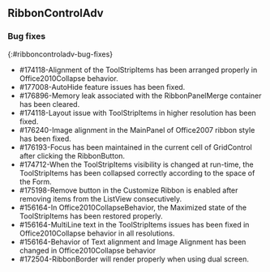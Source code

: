 ## RibbonControlAdv

### Bug fixes
{:#ribboncontroladv-bug-fixes}

* \#174118-Alignment of the ToolStripItems has been arranged properly in Office2010Collapse behavior.
* \#177008-AutoHide feature issues has been fixed.
* \#176896-Memory leak associated with the RibbonPanelMerge container has been cleared.
* \#174118-Layout issue with ToolStripItems in higher resolution has been fixed.
* \#176240-Image alignment in the MainPanel of Office2007 ribbon style has been fixed.
* \#176193-Focus has been maintained in the current cell of GridControl after clicking the RibbonButton.
* \#174712-When the ToolStripItems visibility is changed at run-time, the ToolStripItems has been collapsed correctly according to the space of the Form.
* \#175198-Remove button in the Customize Ribbon is enabled after removing items from the ListView consecutively. 
* \#156164-In Office2010CollapseBehavior, the Maximized state of the ToolStripItems has been restored properly.
* \#156164-MultiLine text in the ToolStripItems issues has been fixed in Office2010Collapse behavior in all resolutions.
* \#156164-Behavior of Text alignment and Image Alignment has been changed in Office2010Collapse behavior
* \#172504-RibbonBorder will render properly when using dual screen.